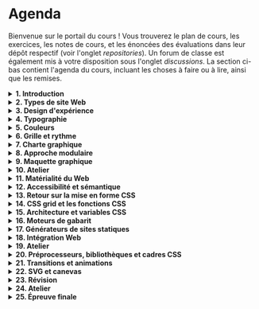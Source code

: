 # Agenda

Bienvenue sur le portail du cours ! Vous trouverez le plan de cours, les exercices, les notes de cours, et les énoncées des évaluations dans leur dépôt respectif (voir l'onglet *repositories*). Un forum de classe est également mis à votre disposition sous l'onglet *discussions*. La section ci-bas contient l'agenda du cours, incluant les choses à faire ou à lire, ainsi que les remises.

<details>
<summary><strong>1. Introduction</strong></summary>
<br>

1. Présentations
2. Plan de cours
3. Tour de la plateforme du cours
4. Schéma de production
5. Exercice : [Cahier des charges](https://github.com/582-21W-MA/exercices/tree/main/01_cahier-des-charges)

À faire pour le prochain cours :

- Terminer l'exercice [Cahier des charges](https://github.com/582-21W-MA/exercices/tree/main/01_cahier-des-charges)
		
</details>

<details>
<summary><strong>2. Types de site Web</strong></summary>
<br>

1. Types de site Web
2. Objectifs, dangers, utilisateur·rices, et parcours
3. Introduction à FigJam
4. Exercice : [Recherche](https://github.com/582-21W-MA/exercices/tree/main/02_recherche)

À lire/visionner pour le prochain cours :

- [Apple HIG](https://developer.apple.com/design/human-interface-guidelines/layout#Best-practices)
- [Gestalt Principles for UI Design (vidéos)](https://www.youtube.com/playlist?list=PLJOFJ3Ok_iduObD_9dHwiYp804oZwpHze)
- [Max Wertheimer : *Investigations on Gestalt Principles* (facultatif)](https://g-e-s-t-a-l-t.org/media/pdf/Investigations-on-Gestalt-Principles.pdf)
- [The Laws of UX (facultatif)](https://lawsofux.com)
		
</details>

<details>
<summary><strong>3. Design d'expérience</strong></summary>
<br>

1. Retour sur l'exercice [Recherche](https://github.com/582-21W-MA/exercices/tree/main/02_recherche) et sur les lectures
2. Gestalt
3. Maquette fil de fer
4. Énoncé du TP1

À lire pour le prochain cours :

- [Matthew Butterick : What is good typography?](https://practicaltypography.com/what-is-good-typography.html)
- [Matthew Butterick : Typography in ten minutes](https://practicaltypography.com/typography-in-ten-minutes.html)
- [Robert Bringhurst : Choisir et associer les caractères typographiques](https://github.com/582-21W-MA/notes-de-cours/blob/main/05_typographie/bringhurst.pdf)
		
</details>

<details>
<summary><strong>4. Typographie</strong></summary>
<br>

1. Introduction à la typographie
2. Comment choisir des polices de caractères ?
3. Exercice
	
À lire pour le prochain cours :

- [Eugene Fedorenko : Accessible Palette: stop using HSL for color systems](https://wildbit.com/blog/accessible-palette-stop-using-hsl-for-color-systems)
- [Ruben Pater : Colour Psychology, Colour and Culture](https://readings.design/PDF/Color_Politics_of_Design.pdf)
- [Cortney Cassidy : Everyday Color Theory (facultatif)](https://medium.com/google-design/everyday-color-theory-59c1ca0770cb)
- [Josh W Comeau : Color Formats in CSS (facultatif)](https://www.joshwcomeau.com/css/color-formats/)
		
</details>

<details>
<summary><strong>5. Couleurs</strong></summary>
<br>

1. Retour sur l'exercice « typographie »
2. Couleurs

À faire pour le prochain cours :

- Rien !

</details>

<details>
<summary><strong>6. Grille et rythme</strong></summary>
<br>

1. Grille
2. Exercice

À lire pour le prochain cours :

- [Rob Giampietro : Designing a New MoMA](https://linedandunlined.com/archive/designing-a-new-moma/)
- [Portfolio de l'agence Order (section *identity*)](https://order.design)
- [IBM Design Language](https://www.ibm.com/design/language/)
- [Système de design gouvernemental du Québec](https://design.quebec.ca/a-propos-systeme-design)
		
</details>

<details>
<summary><strong>7. Charte graphique</strong></summary>
<br>
		
</details>

<details>
<summary><strong>8. Approche modulaire</strong></summary>
<br>
		
</details>

<details>
<summary><strong>9. Maquette graphique</strong></summary>
<br>
		
</details>

<details>
<summary><strong>10. Atelier</strong></summary>
<br>
		
</details>

<details>
<summary><strong>11. Matérialité du Web</strong></summary>
<br>
		
</details>

<details>
<summary><strong>12. Accessibilité et sémantique</strong></summary>
<br>
		
</details>

<details>
<summary><strong>13. Retour sur la mise en forme CSS</strong></summary>
<br>
		
</details>

<details>
<summary><strong>14. CSS grid et les fonctions CSS</strong></summary>
<br>
		
</details>

<details>
<summary><strong>15. Architecture et variables CSS</strong></summary>
<br>
		
</details>

<details>
<summary><strong>16. Moteurs de gabarit</strong></summary>
<br>
		
</details>

<details>
<summary><strong>17. Générateurs de sites statiques</strong></summary>
<br>
		
</details>

<details>
<summary><strong>18. Intégration Web</strong></summary>
<br>
		
</details>

<details>
<summary><strong>19. Atelier</strong></summary>
<br>
		
</details>

<details>
<summary><strong>20. Préprocesseurs, bibliothèques et cadres CSS</strong></summary>
<br>
		
</details>

<details>
<summary><strong>21. Transitions et animations</strong></summary>
<br>
		
</details>

<details>
<summary><strong>22. SVG et canevas</strong></summary>
<br>
		
</details>

<details>
<summary><strong>23. Révision</strong></summary>
<br>
		
</details>

<details>
<summary><strong>24. Atelier</strong></summary>
<br>
		
</details>

<details>
<summary><strong>25. Épreuve finale</strong></summary>
<br>
		
</details>